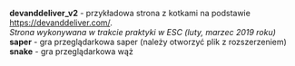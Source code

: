 <b>devanddeliver_v2</b> - przykładowa strona z kotkami na podstawie https://devanddeliver.com/. </br>
<i>Strona wykonywana w trakcie praktyki w ESC (luty, marzec 2019 roku)</i></br>
<b>saper</b> - gra przeglądarkowa saper (należy otworzyć plik z rozszerzeniem)<br>
<b>snake</b> - gra przeglądarkowa wąż
